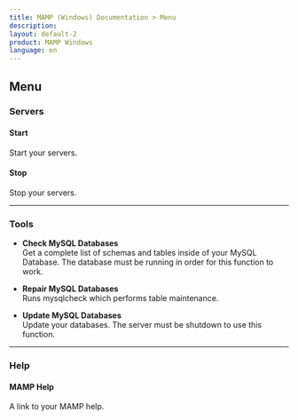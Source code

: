 ```yaml
---
title: MAMP (Windows) Documentation > Menu
description: 
layout: default-2
product: MAMP Windows
language: en
---
```


## Menu

### Servers

#### Start

Start your servers.

#### Stop

Stop your servers.

---

### Tools

*   **Check MySQL Databases**  
   Get a complete list of schemas and tables inside of your MySQL Database. The database must be running in order for this function to work.

*   **Repair MySQL Databases**  
   Runs mysqlcheck which performs table maintenance.
   
*   **Update MySQL Databases**  
   Update your databases. The server must be shutdown to use this function.
   
---

### Help

#### MAMP Help

A link to your MAMP help.
   



